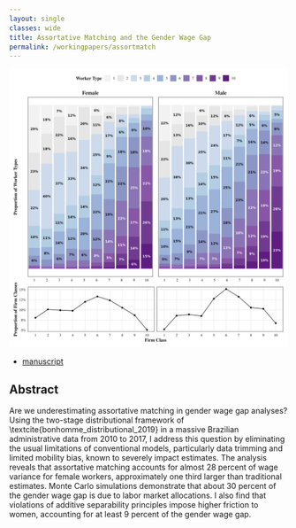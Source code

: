 ```yaml
---
layout: single
classes: wide
title: Assortative Matching and the Gender Wage Gap
permalink: /workingpapers/assortmatch
---
```

<img src="/assets/images/fig_typeclass_proportion_10.png" width="640" />

- <a href="https://arxiv.org/pdf/2202.02903" target="_blank">manuscript</a>

## Abstract
Are we underestimating assortative matching in gender wage gap analyses? Using the two-stage distributional framework of \textcite{bonhomme_distributional_2019} in a massive Brazilian administrative data from 2010 to 2017, I address this question by eliminating the usual limitations of conventional models, particularly data trimming and limited mobility bias, known to severely impact estimates. The analysis reveals that assortative matching accounts for almost 28 percent of wage variance for female workers, approximately one third larger than traditional estimates. Monte Carlo simulations demonstrate that about 30 percent of the gender wage gap is due to labor market allocations. I also find that violations of additive separability principles impose higher friction to women, accounting for at least 9 percent of the gender wage gap.
